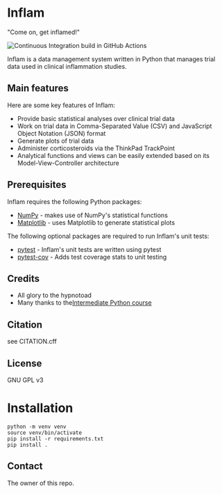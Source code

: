 # Inflam

"Come on, get inflamed!"

![Continuous Integration build in GitHub Actions](https://github.com/christophra/python-intermediate-inflammation/workflows/CI/badge.svg?branch=main)

Inflam is a data management system written in Python that manages trial data used in clinical inflammation studies.

## Main features

Here are some key features of Inflam:

- Provide basic statistical analyses over clinical trial data
- Work on trial data in Comma-Separated Value (CSV) and JavaScript Object Notation (JSON) format
- Generate plots of trial data
- Administer corticosteroids via the ThinkPad TrackPoint
- Analytical functions and views can be easily extended based on its Model-View-Controller architecture

## Prerequisites

Inflam requires the following Python packages:

- [NumPy](https://www.numpy.org/) - makes use of NumPy's statistical functions
- [Matplotlib](https://matplotlib.org/stable/index.html) - uses Matplotlib to generate statistical plots

The following optional packages are required to run Inflam's unit tests:

- [pytest](https://docs.pytest.org/en/stable/) - Inflam's unit tests are written using pytest
- [pytest-cov](https://pypi.org/project/pytest-cov/) - Adds test coverage stats to unit testing

## Credits

- All glory to the hypnotoad
- Many thanks to the[Intermediate Python course](https://carpentries-incubator.github.io/python-intermediate-development)

## Citation

see CITATION.cff

## License

GNU GPL v3

# Installation

```
python -m venv venv
source venv/bin/activate
pip install -r requirements.txt
pip install .
```

## Contact

The owner of this repo.